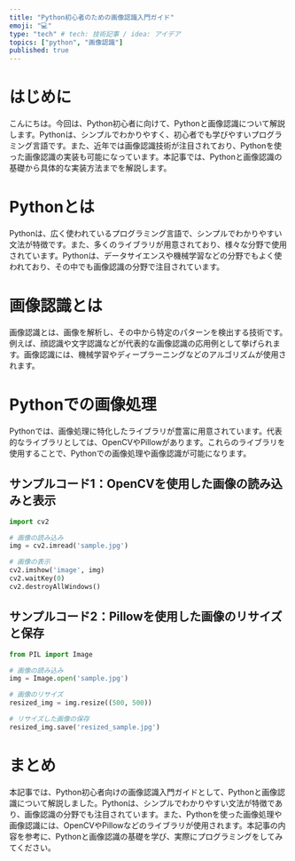 ```yaml
---
title: "Python初心者のための画像認識入門ガイド"
emoji: "💻"
type: "tech" # tech: 技術記事 / idea: アイデア
topics: ["python", "画像認識"]
published: true
---
```


# はじめに

こんにちは。今回は、Python初心者に向けて、Pythonと画像認識について解説します。Pythonは、シンプルでわかりやすく、初心者でも学びやすいプログラミング言語です。また、近年では画像認識技術が注目されており、Pythonを使った画像認識の実装も可能になっています。本記事では、Pythonと画像認識の基礎から具体的な実装方法までを解説します。

# Pythonとは

Pythonは、広く使われているプログラミング言語で、シンプルでわかりやすい文法が特徴です。また、多くのライブラリが用意されており、様々な分野で使用されています。Pythonは、データサイエンスや機械学習などの分野でもよく使われており、その中でも画像認識の分野で注目されています。

# 画像認識とは

画像認識とは、画像を解析し、その中から特定のパターンを検出する技術です。例えば、顔認識や文字認識などが代表的な画像認識の応用例として挙げられます。画像認識には、機械学習やディープラーニングなどのアルゴリズムが使用されます。

# Pythonでの画像処理

Pythonでは、画像処理に特化したライブラリが豊富に用意されています。代表的なライブラリとしては、OpenCVやPillowがあります。これらのライブラリを使用することで、Pythonでの画像処理や画像認識が可能になります。

## サンプルコード1：OpenCVを使用した画像の読み込みと表示

```python
import cv2

# 画像の読み込み
img = cv2.imread('sample.jpg')

# 画像の表示
cv2.imshow('image', img)
cv2.waitKey(0)
cv2.destroyAllWindows()
```

## サンプルコード2：Pillowを使用した画像のリサイズと保存

```python
from PIL import Image

# 画像の読み込み
img = Image.open('sample.jpg')

# 画像のリサイズ
resized_img = img.resize((500, 500))

# リサイズした画像の保存
resized_img.save('resized_sample.jpg')
```

# まとめ

本記事では、Python初心者向けの画像認識入門ガイドとして、Pythonと画像認識について解説しました。Pythonは、シンプルでわかりやすい文法が特徴であり、画像認識の分野でも注目されています。また、Pythonを使った画像処理や画像認識には、OpenCVやPillowなどのライブラリが使用されます。本記事の内容を参考に、Pythonと画像認識の基礎を学び、実際にプログラミングをしてみてください。

